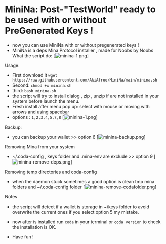 # MiniNa: Post-"TestWorld" ready to be used with or without PreGenerated Keys !
* now you can use MiniNa with or without pregenerated keys !
* MiniNa is a deps Mina Protocol installer , made for Noobs by Noobs
What the script do:
[![minina-1.png](https://i.postimg.cc/26zbRF57/minina-1.png)]

Usage:
* First download it ```wget https://raw.githubusercontent.com/AkiAfroo/MiniNa/main/minina.sh```
* Second: `chmod +x minina.sh` 
* third:  `bash minina.sh`
* the script will try to install dialog , zip , unzip if are not installed in your system before launch the menu.
* Fresh install after menu pop up: select with mouse or moving with arrows and using spacebar
* options : ```1,2,3,4,5,7,8```
[![minina-1.png](https://i.postimg.cc/26zbRF57/minina-1.png)]

Backup:
* you can backup your wallet >> option 6
[![minina-backup.png](https://i.postimg.cc/MKshyWR6/minina-backup.png)]


Removing Mina from your system
* ~/.coda-config , keys folder and .mina-env are exclude >> option 9
[![minina-remove-deps.png](https://i.postimg.cc/zG7SLBR7/minina-remove-deps.png)]

Removing temp directories and coda-config
* when the daemon stuck sometimes a good option is clean tmp mina folders and ~/.coda-config folder
[![minina-remove-codafolder.png](https://i.postimg.cc/QdzCnZLs/minina-remove-codafolder.png)]

Notes
* the script will detect if a wallet is storage in ~/keys folder to avoid overwrite the current ones if you select option 5 my mistake.

* now after is installed run ```coda``` in your terminal or ```coda version``` to check the installation is OK.
* Have fun !
